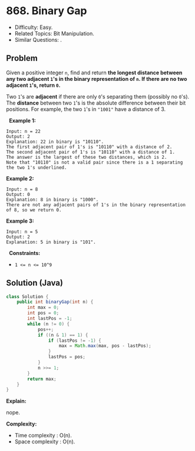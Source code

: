 # 868. Binary Gap

- Difficulty: Easy.
- Related Topics: Bit Manipulation.
- Similar Questions: .

## Problem

Given a positive integer ```n```, find and return **the **longest distance** between any two **adjacent** **```1```**'s in the binary representation of **```n```**. If there are no two adjacent **```1```**'s, return **```0```**.**

Two ```1```'s are **adjacent** if there are only ```0```'s separating them (possibly no ```0```'s). The **distance** between two ```1```'s is the absolute difference between their bit positions. For example, the two ```1```'s in ```"1001"``` have a distance of 3.

 
**Example 1:**

```
Input: n = 22
Output: 2
Explanation: 22 in binary is "10110".
The first adjacent pair of 1's is "10110" with a distance of 2.
The second adjacent pair of 1's is "10110" with a distance of 1.
The answer is the largest of these two distances, which is 2.
Note that "10110" is not a valid pair since there is a 1 separating the two 1's underlined.
```

**Example 2:**

```
Input: n = 8
Output: 0
Explanation: 8 in binary is "1000".
There are not any adjacent pairs of 1's in the binary representation of 8, so we return 0.
```

**Example 3:**

```
Input: n = 5
Output: 2
Explanation: 5 in binary is "101".
```

 
**Constraints:**


	
- ```1 <= n <= 10^9```



## Solution (Java)

```java
class Solution {
    public int binaryGap(int n) {
        int max = 0;
        int pos = 0;
        int lastPos = -1;
        while (n != 0) {
            pos++;
            if ((n & 1) == 1) {
                if (lastPos != -1) {
                    max = Math.max(max, pos - lastPos);
                }
                lastPos = pos;
            }
            n >>= 1;
        }
        return max;
    }
}
```

**Explain:**

nope.

**Complexity:**

* Time complexity : O(n).
* Space complexity : O(n).
